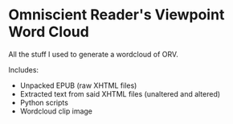 # Omniscient Reader's Viewpoint Word Cloud
All the stuff I used to generate a wordcloud of ORV.

Includes:
- Unpacked EPUB (raw XHTML files)
- Extracted text from said XHTML files (unaltered and altered)
- Python scripts
- Wordcloud clip image
